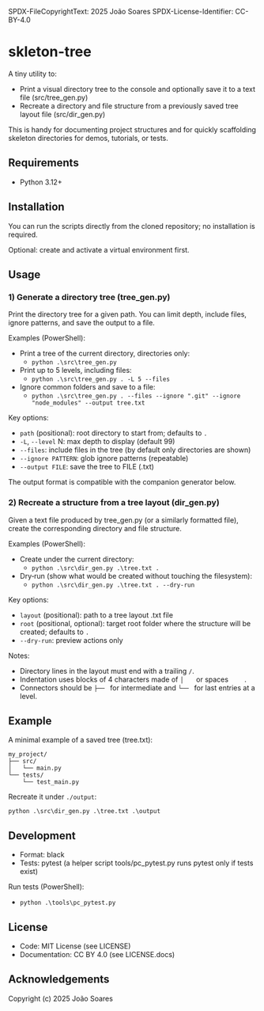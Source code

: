 SPDX-FileCopyrightText: 2025 João Soares
SPDX-License-Identifier: CC-BY-4.0

# skleton-tree

A tiny utility to:
- Print a visual directory tree to the console and optionally save it to a text file (src/tree_gen.py)
- Recreate a directory and file structure from a previously saved tree layout file (src/dir_gen.py)

This is handy for documenting project structures and for quickly scaffolding skeleton directories for demos, tutorials, or tests.

## Requirements
- Python 3.12+

## Installation
You can run the scripts directly from the cloned repository; no installation is required.

Optional: create and activate a virtual environment first.

## Usage

### 1) Generate a directory tree (tree_gen.py)
Print the directory tree for a given path. You can limit depth, include files, ignore patterns, and save the output to a file.

Examples (PowerShell):
- Print a tree of the current directory, directories only:
  - `python .\src\tree_gen.py`
- Print up to 5 levels, including files:
  - `python .\src\tree_gen.py . -L 5 --files`
- Ignore common folders and save to a file:
  - `python .\src\tree_gen.py . --files --ignore ".git" --ignore "node_modules" --output tree.txt`

Key options:
- `path` (positional): root directory to start from; defaults to `.`
- `-L`, `--level` N: max depth to display (default 99)
- `--files`: include files in the tree (by default only directories are shown)
- `--ignore PATTERN`: glob ignore patterns (repeatable)
- `--output FILE`: save the tree to FILE (.txt)

The output format is compatible with the companion generator below.

### 2) Recreate a structure from a tree layout (dir_gen.py)
Given a text file produced by tree_gen.py (or a similarly formatted file), create the corresponding directory and file structure.

Examples (PowerShell):
- Create under the current directory:
  - `python .\src\dir_gen.py .\tree.txt .`
- Dry‑run (show what would be created without touching the filesystem):
  - `python .\src\dir_gen.py .\tree.txt . --dry-run`

Key options:
- `layout` (positional): path to a tree layout .txt file
- `root` (positional, optional): target root folder where the structure will be created; defaults to `.`
- `--dry-run`: preview actions only

Notes:
- Directory lines in the layout must end with a trailing `/`.
- Indentation uses blocks of 4 characters made of `│   ` or spaces `    `.
- Connectors should be `├── ` for intermediate and `└── ` for last entries at a level.

## Example
A minimal example of a saved tree (tree.txt):
```
my_project/
├── src/
│   └── main.py
└── tests/
    └── test_main.py
```
Recreate it under `./output`:
```
python .\src\dir_gen.py .\tree.txt .\output
```

## Development
- Format: black
- Tests: pytest (a helper script tools/pc_pytest.py runs pytest only if tests exist)

Run tests (PowerShell):
- `python .\tools\pc_pytest.py`

## License
- Code: MIT License (see LICENSE)
- Documentation: CC BY 4.0 (see LICENSE.docs)

## Acknowledgements
Copyright (c) 2025 João Soares
